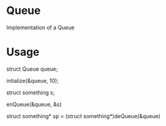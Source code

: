 # Queue
Implementation of a Queue


# Usage

struct Queue queue;


intialize(&queue, 10);


struct something s;


enQueue(&queue, &s)


struct something* sp = (struct something*)deQueue(&queue)
